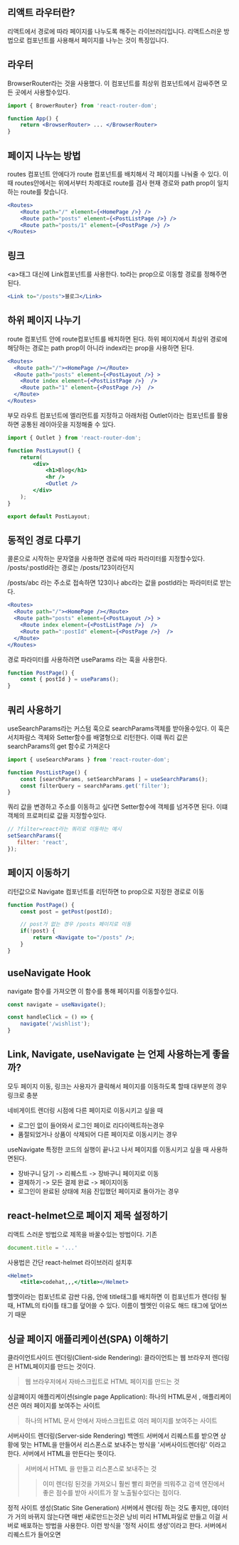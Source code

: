 ## 리액트 라우터란?
리액트에서 경로에 따라 페이지를 나누도록 해주는  라이브러리입니다. 리액트스러운 방법으로 컴포넌트를 사용해서 페이지를 나누는 것이 특징입니다.

## 라우터
BrowserRouter라는 것을 사용했다. 이 컴포넌트를 최상위 컴포넌트에서 감싸주면 모든 곳에서  사용할수있다.
```jsx
import { BrowerRouter} from 'react-router-dom';

function App() {
	return <BrowserRouter> ... </BrowserRouter>
}
```

## 페이지 나누는 방법
routes 컴포넌트 안에다가 route 컴포넌트를 배치해서 각 페이지를 나눠줄 수 있다. 이때 routes안에서는 위에서부터 차례대로  route를 검사 현재 경로와 path prop이 일치하는  route를 찾습니다.
```jsx
<Routes>
	<Route path="/" element={<HomePage />} />
	<Route path="posts" element={<PostListPage />} />
	<Route path="posts/1" element={<PostPage />} />
</Routes>
```

## 링크
\<a>태그 대신에 Link컴포넌트를 사용한다.
 to라는 prop으로 이동할 경로를 정해주면된다. 
 ```jsx
 <Link to="/posts">블로그</Link>
 ```
## 하위 페이지 나누기
route 컴포넌트 안에 route컴포넌트를 배치하면 된다. 하위 페이지에서 최상위 경로에 해당하는 경로는 path prop이 아니라 index라는 prop을 사용하면 된다.
```jsx
<Routes>
  <Route path="/"><HomePage /></Route>
  <Route path="posts" element={<PostLayout />} >
    <Route index element={<PostListPage />}  />
    <Route path="1" element={<PostPage />}  />
  </Route>
</Routes>
```

부모 라우트 컴포넌트에 엘리먼트를 지정하고 아래처럼 Outlet이라는 컴포넌트를 활용하면  공통된 레이아웃을 지정해줄 수 있다.
```jsx
import { Outlet } from 'react-router-dom';

function PostLayout() {
	return(
		<div>
			<h1>Blog</h1>
			<hr />
			<Outlet />	
		</div>	
	);
}

export default PostLayout;
```

## 동적인 경로 다루기
콜론으로 시작하는 문자열을 사용하면 경로에 따라 파라미터를 지정할수있다.
/posts/:postId라는 경로는 /posts/123이라던지

/posts/abc 라는 주소로 접속하면 123이나 abc라는  값을 postId라는 파라미터로 받는다.
```jsx
<Routes>
  <Route path="/"><HomePage /></Route>
  <Route path="posts" element={<PostLayout />} >
    <Route index element={<PostListPage />}  />
    <Route path=":postId" element={<PostPage />}  />
  </Route>
</Routes>
```
경로 파라미터를 사용하려면 useParams 라는 훅을 사용한다.
```jsx
function PostPage() {
	const { postId } = useParams();
}
```

## 쿼리 사용하기
useSearchParams라는  커스텀 훅으로 searchParams객체를 받아올수있다.
이 훅은 서치파람스 객체와 Setter함수를 배열형으로 리턴한다. 이떄 쿼리 값은 searchParams의 get 함수로 가져온다
```jsx
import { useSearchParams } from 'react-router-dom';

function PostListPage() {
	const [searchParams, setSearchParams ] = useSearchParams();
	const filterQuery = searchParams.get('filter');	
}
```
 쿼리 값을 변경하고 주소를  이동하고 싶다면 Setter함수에  객체를 넘겨주면 된다.
 이떄 객체의 프로퍼티로 값을 지정할수있다.
 ```jsx
 // ?filter=react라는 쿼리로 이동하는 예시
 setSearchParams({
	filter: 'react',
 });
 ```

## 페이지 이동하기
리턴값으로 Navigate 컴포넌트를 리턴하면 to prop으로 지정한 경로로 이동
```jsx
function PostPage() {
	const post = getPost(postId);

	// post가 없는 경우 /posts 페이지로 이동
	if(!post) {
		return <Navigate to="/posts" />;	
	}
}
```

## useNavigate Hook
navigate 함수를 가져오면 이 함수를 통해  페이지를 이동할수있다.
```jsx
const navigate = useNavigate();

const handleClick = () => {
	navigate('/wishlist');
}
```

## Link, Navigate, useNavigate 는 언제 사용하는게 좋을까?
모두 페이지 이동,
링크는 사용자가 클릭해서 페이지를 이동하도록 할때 대부분의 경우 링크로 충분

네비게이트 렌더링  시점에 다른 페이지로 이동시키고 싶을 때
- 로그인 없이 들어와서 로그인 페이로 리다이렉트하는경우
- 품절되었거나 상품이 삭제되어  다른 페이지로 이동시키는 경우

useNavigate
특정한 코드의 실행이 끝나고 나서 페이지를 이동시키고 싶을 때 사용하면된다.
- 장바구니 담기  -> 리퀘스트 -> 장바구니 페이지로 이동
 - 결제하기 -> 모든 결제  완료 -> 페이지이동
 - 로그인이 완료된 상태에 처음  진입했던 페이지로 돌아가는 경우

## react-helmet으로 페이지 제목 설정하기
리액트 스러운 방법으로 제목을 바꿀수있는 방법이다.
기존
```jsx
document.title = '...'
```
사용법은 간단
react-helmet 라이브러리 설치후 
```jsx
<Helmet>
	<title>codehat,,,</title></Helmet>
```
헬맷이라는 컴포넌트로  감싼 다음, 안에 title태그를 배치하면 이 컴포넌트가 렌더링 될 때, HTML의 타이틀 태그를 덮어쓸 수 있다.
이름이 헬멧인 이유도 해드 태그에 덮어쓰기 때문

## 싱글 페이지  애플리케이션(SPA) 이해하기

클라이언트사이드 렌더링(Client-side Rendering): 클라이언트는 웹 브라우저 렌더링은 HTML페이지를 만드는 것이다.
> 웹 브라우저에서 자바스크립트로 HTML 페이지를 만드는 것

싱글페이지 애플리케이션(single page Application): 하나의 HTML문서 , 애플리케이션은 여러 페이지를 보여주는 사이트
> 하나의 HTML 문서 안에서 자바스크립트로 여러 페이지를 보여주는 사이트

서버사이드 렌더링(Server-side Rendering)
백엔드 서버에서  리퀘스트를 받으면 상황에 맞는 HTML을 만들어서 리스폰스로 보내주는 방식을 '서버사이드렌더링' 이라고 한다. 서버에서 HTML을 만든다는 뜻이다.
> 서버에서 HTML 을 만들고 리스폰스로 보내주는 것
>> 이미 렌더링  된것을 가져오니 훨씬 빨리 화면을 띄워주고 검색 엔진에서 좋은 점수를 받아 사이트가 잘 노출될수있다는 점이다.

정적 사이트 생성(Static Site Generation)
서버에서 렌더링 하는 것도 좋지만, 데이터가 거의 바뀌지  않는다면 매번 새로만드는것은 낭비
미리 HTML파일로 만들고 이걸 서버로 배포하는 방법을  사용한다.  이런 방식을 '정적 사이트 생성'이라고 한다. 서버에서 리퀘스트가 들어오면



